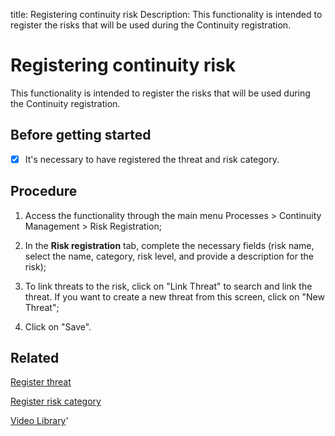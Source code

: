 title: Registering continuity risk
Description: This functionality is intended to register the risks that will be used during the Continuity registration.
# Registering continuity risk

This functionality is intended to register the risks that will be used during the Continuity registration.

Before getting started
--------------------------

- [x] It's necessary to have registered the threat and risk category.

Procedure
-------------

1.  Access the functionality through the main menu Processes \> Continuity
    Management \> Risk Registration;

2.  In the **Risk registration** tab, complete the necessary fields (risk name,
    select the name, category, risk level, and provide a description for the
    risk);

3.  To link threats to the risk, click on "Link Threat" to search and link the
    threat. If you want to create a new threat from this screen, click on "New
    Threat";

4.  Click on "Save".

Related
-----------

[Register threat](/en-us/4biz-helium/processes/continuity/configuration/register-threat.html)

[Register risk category](/en-us/4biz-helium/processes/continuity/configuration/risk-category.html)

<i class='fa fa-youtube-play  fa-2x' style='color:#97ce17;vertical-align: middle;'> </i> [Video Library](https://www.youtube.com/playlist?list=PLB5qK2uzf2RPwpIsGu97d5LVHeTNzpTMC)'
